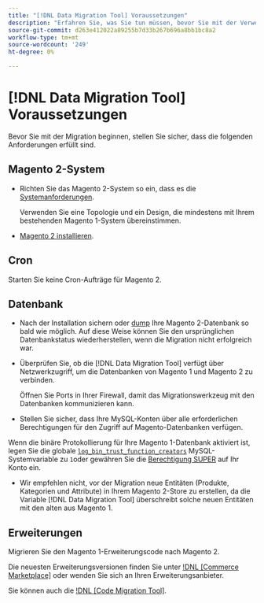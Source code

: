 ```yaml
---
title: "[!DNL Data Migration Tool] Voraussetzungen"
description: "Erfahren Sie, was Sie tun müssen, bevor Sie mit der Verwendung des [!DNL Data Migration Tool] die Übertragung von Daten zwischen Magento 1 und Magento 2."
source-git-commit: d263e412022a89255b7d33b267b696a8bb1bc8a2
workflow-type: tm+mt
source-wordcount: '249'
ht-degree: 0%

---
```



# [!DNL Data Migration Tool] Voraussetzungen

Bevor Sie mit der Migration beginnen, stellen Sie sicher, dass die folgenden Anforderungen erfüllt sind.

## Magento 2-System

* Richten Sie das Magento 2-System so ein, dass es die [Systemanforderungen](../../installation/system-requirements.md).

   Verwenden Sie eine Topologie und ein Design, die mindestens mit Ihrem bestehenden Magento 1-System übereinstimmen.

* [Magento 2 installieren](../../installation/overview.md).

## Cron

Starten Sie keine Cron-Aufträge für Magento 2.

## Datenbank

* Nach der Installation sichern oder [dump](https://dev.mysql.com/doc/refman/8.0/en/mysqldump.html) Ihre Magento 2-Datenbank so bald wie möglich. Auf diese Weise können Sie den ursprünglichen Datenbankstatus wiederherstellen, wenn die Migration nicht erfolgreich war.

* Überprüfen Sie, ob die [!DNL Data Migration Tool] verfügt über Netzwerkzugriff, um die Datenbanken von Magento 1 und Magento 2 zu verbinden.

   Öffnen Sie Ports in Ihrer Firewall, damit das Migrationswerkzeug mit den Datenbanken kommunizieren kann.

* Stellen Sie sicher, dass Ihre MySQL-Konten über alle erforderlichen Berechtigungen für den Zugriff auf Magento-Datenbanken verfügen.

Wenn die binäre Protokollierung für Ihre Magento 1-Datenbank aktiviert ist, legen Sie die globale [`log_bin_trust_function_creators`](https://dev.mysql.com/doc/refman/5.7/en/server-system-variables.html#sysvar_log_bin_trust_function_creators) MySQL-Systemvariable zu `1`oder gewähren Sie die [Berechtigung SUPER](https://dev.mysql.com/doc/refman/5.7/en/privileges-provided.html#priv_super) auf Ihr Konto ein.

* Wir empfehlen nicht, vor der Migration neue Entitäten (Produkte, Kategorien und Attribute) in Ihrem Magento 2-Store zu erstellen, da die Variable [!DNL Data Migration Tool] überschreibt solche neuen Entitäten mit den alten aus Magento 1.

## Erweiterungen

Migrieren Sie den Magento 1-Erweiterungscode nach Magento 2.

Die neuesten Erweiterungsversionen finden Sie unter [!DNL [Commerce Marketplace]](https://marketplace.magento.com/) oder wenden Sie sich an Ihren Erweiterungsanbieter.

Sie können auch die [!DNL [Code Migration Tool]](https://github.com/magento-commerce/code-migration/blob/develop/README.md).
